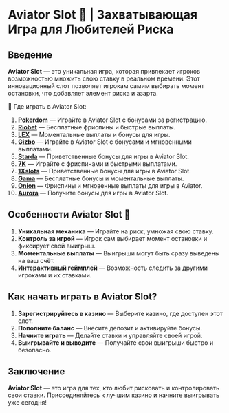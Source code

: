 # Aviator Slot 🎰 | Захватывающая Игра для Любителей Риска

## Введение

**Aviator Slot** — это уникальная игра, которая привлекает игроков возможностью множить свою ставку в реальном времени. Этот инновационный слот позволяет игрокам самим выбирать момент остановки, что добавляет элемент риска и азарта.

🎰 Где играть в Aviator Slot:

1. **[Pokerdom](https://brandplay.link/4k77v2yx)** — Играйте в Aviator Slot с бонусами за регистрацию.
2. **[Riobet](https://brandplay.link/7xBLTPyj)** — Бесплатные фриспины и быстрые выплаты.
3. **[LEX](https://brandplay.link/zW4hdDFV)** — Моментальные выплаты и бонусы для игры.
4. **[Gizbo](https://brandplay.link/bprXw4YV)** — Играйте в Aviator Slot с бонусами и мгновенными выплатами.
5. **[Starda](https://brandplay.link/fB7xwRFL)** — Приветственные бонусы для игры в Aviator Slot.
6. **[7K](https://brandplay.link/BvQyFShp)** — Играйте с фриспинами и быстрыми выплатами.
7. **[1Xslots](https://brandplay.link/hSB1khtr)** — Приветственные бонусы для игры в Aviator Slot.
8. **[Gama](https://brandplay.link/j6NMKsDz)** — Бесплатные бонусы и моментальные выплаты.
9. **[Onion](https://brandplay.link/zBGRVpQ9)** — Фриспины и мгновенные выплаты для игры в Aviator.
10. **[Aurora](https://10trafic-stat2.com/click/668546556bcc6313411604bd/6766/13032/subaccount)** — Получите бонусы для игры в Aviator Slot.

## Особенности Aviator Slot 🎯

1. **Уникальная механика** — Играйте на риск, умножая свою ставку.
2. **Контроль за игрой** — Игрок сам выбирает момент остановки и фиксирует свой выигрыш.
3. **Моментальные выплаты** — Выигрыши могут быть сразу выведены на ваш счёт.
4. **Интерактивный геймплей** — Возможность следить за другими игроками и их ставками.

## Как начать играть в Aviator Slot?

1. **Зарегистрируйтесь в казино** — Выберите казино, где доступен этот слот.
2. **Пополните баланс** — Внесите депозит и активируйте бонусы.
3. **Начните играть** — Делайте ставки и управляйте своей игрой.
4. **Выигрывайте и выводите** — Получайте свои выигрыши быстро и безопасно.

## Заключение

**Aviator Slot** — это игра для тех, кто любит рисковать и контролировать свои ставки. Присоединяйтесь к лучшим казино и начните выигрывать уже сегодня!
